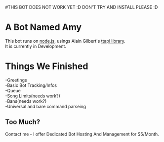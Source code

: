 #THIS BOT DOES NOT WORK YET :D DON'T TRY AND INSTALL PLEASE :D

# A Bot Named Amy

This bot runs on [node.js](http://nodejs.org/), usings Alain Gilbert's [ttapi library](https://github.com/alaingilbert/Turntable-API).  
It is currently in Development.

# Things We Finished

-Greetings  
-Basic Bot Tracking/Infos  
-Queue  
-Song Limits(needs work?)  
-Bans(needs work?)  
-Universal and bare command parseing  

## Too Much?
Contact me - I offer Dedicated Bot Hosting And Management for $5/Month.
